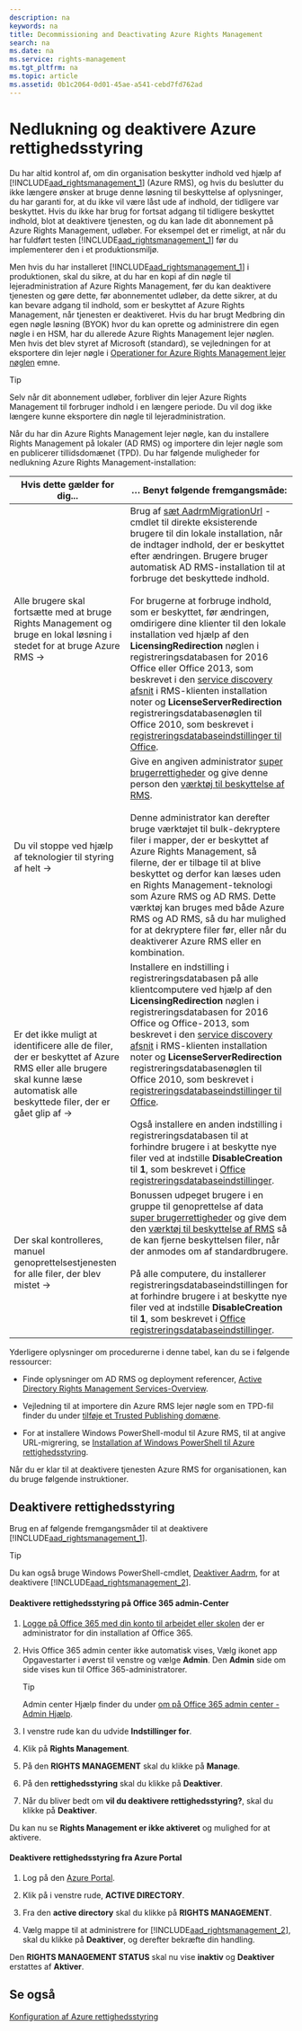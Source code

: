 ```yaml
---
description: na
keywords: na
title: Decommissioning and Deactivating Azure Rights Management
search: na
ms.date: na
ms.service: rights-management
ms.tgt_pltfrm: na
ms.topic: article
ms.assetid: 0b1c2064-0d01-45ae-a541-cebd7fd762ad
---
```

# Nedlukning og deaktivere Azure rettighedsstyring
Du har altid kontrol af, om din organisation beskytter indhold ved hjælp af [!INCLUDE[aad_rightsmanagement_1](../Token/aad_rightsmanagement_1_md.md)] (Azure RMS), og hvis du beslutter du ikke længere ønsker at bruge denne løsning til beskyttelse af oplysninger, du har garanti for, at du ikke vil være låst ude af indhold, der tidligere var beskyttet. Hvis du ikke har brug for fortsat adgang til tidligere beskyttet indhold, blot at deaktivere tjenesten, og du kan lade dit abonnement på Azure Rights Management, udløber. For eksempel det er rimeligt, at når du har fuldført testen [!INCLUDE[aad_rightsmanagement_1](../Token/aad_rightsmanagement_1_md.md)] før du implementerer den i et produktionsmiljø.

Men hvis du har installeret [!INCLUDE[aad_rightsmanagement_1](../Token/aad_rightsmanagement_1_md.md)] i produktionen, skal du sikre, at du har en kopi af din nøgle til lejeradministration af Azure Rights Management, før du kan deaktivere tjenesten og gøre dette, før abonnementet udløber, da dette sikrer, at du kan bevare adgang til indhold, som er beskyttet af Azure Rights Management, når tjenesten er deaktiveret. Hvis du har brugt Medbring din egen nøgle løsning (BYOK) hvor du kan oprette og administrere din egen nøgle i en HSM, har du allerede Azure Rights Management lejer nøglen. Men hvis det blev styret af Microsoft (standard), se vejledningen for at eksportere din lejer nøgle i [Operationer for Azure Rights Management lejer nøglen](../Topic/Operations_for_Your_Azure_Rights_Management_Tenant_Key.md) emne.

> [!TIP]
> Selv når dit abonnement udløber, forbliver din lejer Azure Rights Management til forbruger indhold i en længere periode. Du vil dog ikke længere kunne eksportere din nøgle til lejeradministration.

Når du har din Azure Rights Management lejer nøgle, kan du installere Rights Management på lokaler (AD RMS) og importere din lejer nøgle som en publicerer tillidsdomænet (TPD). Du har følgende muligheder for nedlukning Azure Rights Management-installation:

|Hvis dette gælder for dig...|… Benyt følgende fremgangsmåde:|
|--------------------------------|-----------------------------------|
|Alle brugere skal fortsætte med at bruge Rights Management og bruge en lokal løsning i stedet for at bruge Azure RMS →|Brug af [sæt AadrmMigrationUrl](https://msdn.microsoft.com/library/azure/dn629429.aspx) -cmdlet til direkte eksisterende brugere til din lokale installation, når de indtager indhold, der er beskyttet efter ændringen. Brugere bruger automatisk AD RMS-installation til at forbruge det beskyttede indhold.<br /><br />For brugerne at forbruge indhold, som er beskyttet, før ændringen, omdirigere dine klienter til den lokale installation ved hjælp af den **LicensingRedirection** nøglen i registreringsdatabasen for 2016 Office eller Office 2013, som beskrevet i den [service discovery afsnit](https://technet.microsoft.com/library/jj159267%28v=ws.10%29.aspx) i RMS-klienten installation noter og **LicenseServerRedirection** registreringsdatabasenøglen til Office 2010, som beskrevet i [registreringsdatabaseindstillinger til Office](https://technet.microsoft.com/library/dd772637%28v=ws.10%29.aspx).|
|Du vil stoppe ved hjælp af teknologier til styring af helt →|Give en angiven administrator [super brugerrettigheder](https://technet.microsoft.com/library/mt147272.aspx) og give denne person den [værktøj til beskyttelse af RMS](http://www.microsoft.com/en-us/download/details.aspx?id=47256).<br /><br />Denne administrator kan derefter bruge værktøjet til bulk-dekryptere filer i mapper, der er beskyttet af Azure Rights Management, så filerne, der er tilbage til at blive beskyttet og derfor kan læses uden en Rights Management-teknologi som Azure RMS og AD RMS. Dette værktøj kan bruges med både Azure RMS og AD RMS, så du har mulighed for at dekryptere filer før, eller når du deaktiverer Azure RMS eller en kombination.|
|Er det ikke muligt at identificere alle de filer, der er beskyttet af Azure RMS eller alle brugere skal kunne læse automatisk alle beskyttede filer, der er gået glip af →|Installere en indstilling i registreringsdatabasen på alle klientcomputere ved hjælp af den **LicensingRedirection** nøglen i registreringsdatabasen for 2016 Office og Office-2013, som beskrevet i den [service discovery afsnit](https://technet.microsoft.com/library/jj159267%28v=ws.10%29.aspx) i RMS-klienten installation noter og **LicenseServerRedirection** registreringsdatabasenøglen til Office 2010, som beskrevet i [registreringsdatabaseindstillinger til Office](https://technet.microsoft.com/library/dd772637%28v=ws.10%29.aspx).<br /><br />Også installere en anden indstilling i registreringsdatabasen til at forhindre brugere i at beskytte nye filer ved at indstille **DisableCreation** til **1**, som beskrevet i [Office registreringsdatabaseindstillinger](https://technet.microsoft.com/library/dd772637%28v=ws.10%29.aspx).|
|Der skal kontrolleres, manuel genoprettelsestjenesten for alle filer, der blev mistet →|Bonussen udpeget brugere i en gruppe til genoprettelse af data [super brugerrettigheder](https://technet.microsoft.com/library/mt147272.aspx) og give dem den [værktøj til beskyttelse af RMS](http://www.microsoft.com/en-us/download/details.aspx?id=47256) så de kan fjerne beskyttelsen filer, når der anmodes om af standardbrugere.<br /><br />På alle computere, du installerer registreringsdatabaseindstillingen for at forhindre brugere i at beskytte nye filer ved at indstille **DisableCreation** til **1**, som beskrevet i [Office registreringsdatabaseindstillinger](https://technet.microsoft.com/library/dd772637%28v=ws.10%29.aspx).|
Yderligere oplysninger om procedurerne i denne tabel, kan du se i følgende ressourcer:

-   Finde oplysninger om AD RMS og deployment referencer, [Active Directory Rights Management Services-Overview](https://technet.microsoft.com/library/hh831364.aspx).

-   Vejledning til at importere din Azure RMS lejer nøgle som en TPD-fil finder du under [tilføje et Trusted Publishing domæne](https://technet.microsoft.com/library/cc771460.aspx).

-   For at installere Windows PowerShell-modul til Azure RMS, til at angive URL-migrering, se [Installation af Windows PowerShell til Azure rettighedsstyring](../Topic/Installing_Windows_PowerShell_for_Azure_Rights_Management.md).

Når du er klar til at deaktivere tjenesten Azure RMS for organisationen, kan du bruge følgende instruktioner.

## Deaktivere rettighedsstyring
Brug en af følgende fremgangsmåder til at deaktivere [!INCLUDE[aad_rightsmanagement_1](../Token/aad_rightsmanagement_1_md.md)].

> [!TIP]
> Du kan også bruge Windows PowerShell-cmdlet, [Deaktiver Aadrm](http://msdn.microsoft.com/library/windowsazure/dn629422.aspx), for at deaktivere [!INCLUDE[aad_rightsmanagement_2](../Token/aad_rightsmanagement_2_md.md)].

#### Deaktivere rettighedsstyring på Office 365 admin-Center

1.  [Logge på Office 365 med din konto til arbejdet eller skolen](https://portal.office.com/) der er administrator for din installation af Office 365.

2.  Hvis Office 365 admin center ikke automatisk vises, Vælg ikonet app Opgavestarter i øverst til venstre og vælge **Admin**. Den **Admin** side om side vises kun til Office 365-administratorer.

    > [!TIP]
    > Admin center Hjælp finder du under [om på Office 365 admin center - Admin Hjælp](https://support.office.com/article/About-the-Office-365-admin-center-Admin-Help-58537702-d421-4d02-8141-e128e3703547).

3.  I venstre rude kan du udvide **Indstillinger for**.

4.  Klik på **Rights Management**.

5.  På den **RIGHTS MANAGEMENT** skal du klikke på **Manage**.

6.  På den **rettighedsstyring** skal du klikke på **Deaktiver**.

7.  Når du bliver bedt om **vil du deaktivere rettighedsstyring?**, skal du klikke på **Deaktiver**.

Du kan nu se **Rights Management er ikke aktiveret** og mulighed for at aktivere.

#### Deaktivere rettighedsstyring fra Azure Portal

1.  Log på den [Azure Portal](http://go.microsoft.com/fwlink/p/?LinkID=275081).

2.  Klik på i venstre rude, **ACTIVE DIRECTORY**.

3.  Fra den **active directory** skal du klikke på **RIGHTS MANAGEMENT**.

4.  Vælg mappe til at administrere for [!INCLUDE[aad_rightsmanagement_2](../Token/aad_rightsmanagement_2_md.md)], skal du klikke på **Deaktiver**, og derefter bekræfte din handling.

Den **RIGHTS MANAGEMENT STATUS** skal nu vise **inaktiv** og **Deaktiver** erstattes af **Aktiver**.

## Se også
[Konfiguration af Azure rettighedsstyring](../Topic/Configuring_Azure_Rights_Management.md)


